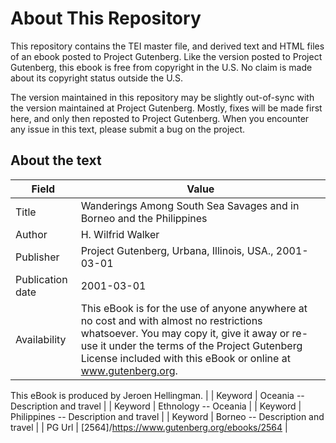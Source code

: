# About This Repository

This repository contains the TEI master file, and derived text and HTML files of an ebook posted to
Project Gutenberg. Like the version posted to Project Gutenberg, this ebook is free from copyright in the U.S. No
claim is made about its copyright status outside the U.S.

The version maintained in this repository may be slightly out-of-sync with the version maintained at Project
Gutenberg. Mostly, fixes will be made first here, and only then reposted to Project Gutenberg. When you encounter 
any issue in this text, please submit a bug on the project.

## About the text

| Field | Value |
| ----- | ----- |
| Title | Wanderings Among South Sea Savages and in Borneo and the Philippines |
| Author | H. Wilfrid Walker |
| Publisher | Project Gutenberg, Urbana, Illinois, USA., 2001-03-01 |
| Publication date | 2001-03-01 |
| Availability | This eBook is for the use of anyone anywhere at no cost and with almost no restrictions whatsoever. You may copy it, give it away or re-use it under the terms of the Project Gutenberg License included with this eBook or online at www.gutenberg.org.
This eBook is produced by Jeroen Hellingman.
 |
| Keyword | Oceania -- Description and travel |
| Keyword | Ethnology -- Oceania |
| Keyword | Philippines -- Description and travel |
| Keyword | Borneo -- Description and travel |
| PG Url | [2564]/https://www.gutenberg.org/ebooks/2564 |
